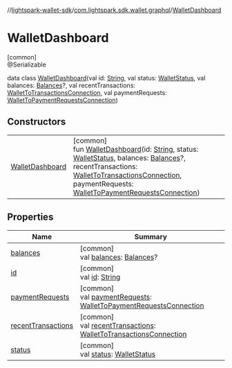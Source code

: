 //[lightspark-wallet-sdk](../../../index.md)/[com.lightspark.sdk.wallet.graphql](../index.md)/[WalletDashboard](index.md)

# WalletDashboard

[common]\
@Serializable

data class [WalletDashboard](index.md)(val id: [String](https://kotlinlang.org/api/latest/jvm/stdlib/kotlin/-string/index.html), val status: [WalletStatus](../../com.lightspark.sdk.wallet.model/-wallet-status/index.md), val balances: [Balances](../../com.lightspark.sdk.wallet.model/-balances/index.md)?, val recentTransactions: [WalletToTransactionsConnection](../../com.lightspark.sdk.wallet.model/-wallet-to-transactions-connection/index.md), val paymentRequests: [WalletToPaymentRequestsConnection](../../com.lightspark.sdk.wallet.model/-wallet-to-payment-requests-connection/index.md))

## Constructors

| | |
|---|---|
| [WalletDashboard](-wallet-dashboard.md) | [common]<br>fun [WalletDashboard](-wallet-dashboard.md)(id: [String](https://kotlinlang.org/api/latest/jvm/stdlib/kotlin/-string/index.html), status: [WalletStatus](../../com.lightspark.sdk.wallet.model/-wallet-status/index.md), balances: [Balances](../../com.lightspark.sdk.wallet.model/-balances/index.md)?, recentTransactions: [WalletToTransactionsConnection](../../com.lightspark.sdk.wallet.model/-wallet-to-transactions-connection/index.md), paymentRequests: [WalletToPaymentRequestsConnection](../../com.lightspark.sdk.wallet.model/-wallet-to-payment-requests-connection/index.md)) |

## Properties

| Name | Summary |
|---|---|
| [balances](balances.md) | [common]<br>val [balances](balances.md): [Balances](../../com.lightspark.sdk.wallet.model/-balances/index.md)? |
| [id](id.md) | [common]<br>val [id](id.md): [String](https://kotlinlang.org/api/latest/jvm/stdlib/kotlin/-string/index.html) |
| [paymentRequests](payment-requests.md) | [common]<br>val [paymentRequests](payment-requests.md): [WalletToPaymentRequestsConnection](../../com.lightspark.sdk.wallet.model/-wallet-to-payment-requests-connection/index.md) |
| [recentTransactions](recent-transactions.md) | [common]<br>val [recentTransactions](recent-transactions.md): [WalletToTransactionsConnection](../../com.lightspark.sdk.wallet.model/-wallet-to-transactions-connection/index.md) |
| [status](status.md) | [common]<br>val [status](status.md): [WalletStatus](../../com.lightspark.sdk.wallet.model/-wallet-status/index.md) |

